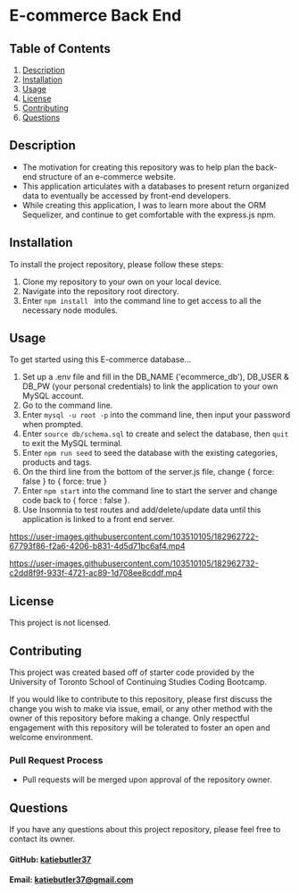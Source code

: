 # E-commerce Back End 

  ## Table of Contents
  1. [Description](#description)
  2. [Installation](#installation)
  3. [Usage](#usage)
  4. [License](#license)
  5. [Contributing](#contributing)
  6. [Questions](#questions)
   
## Description
- The motivation for creating this repository was to help plan the back-end structure of an e-commerce website. 
- This application articulates with a databases to present return organized data to eventually be accessed by front-end developers.
- While creating this application, I was to learn more about the ORM Sequelizer, and continue to get comfortable with the express.js npm.
   
## Installation
To install the project repository, please follow these steps:
1. Clone my repository to your own on your local device.
2. Navigate into the repository root directory.
3. Enter ```npm install ``` into the command line to get access to all the necessary node modules.

## Usage
To get started using this E-commerce database...
1. Set up a .env file and fill in the DB_NAME ('ecommerce_db'), DB_USER & DB_PW (your personal credentials) to link the application to your own MySQL account.
2. Go to the command line. 
3. Enter ```mysql -u root -p``` into the command line, then input your password when prompted.
4. Enter ```source db/schema.sql``` to create and select the database, then ```quit``` to exit the MySQL terminal.
5. Enter ```npm run seed``` to seed the database with the existing categories, products and tags.
6. On the third line from the bottom of the server.js file, change { force: false } to  { force: true }
7. Enter ```npm start``` into the command line to start the server and change code back to { force : false }.
8. Use Insomnia to test routes and add/delete/update data until this application is linked to a front end server.



https://user-images.githubusercontent.com/103510105/182962722-67793f86-f2a6-4206-b831-4d5d71bc6af4.mp4



https://user-images.githubusercontent.com/103510105/182962732-c2dd8f9f-933f-4721-ac89-1d708ee8cddf.mp4



## License
This project is not licensed.

## Contributing
This project was created based off of starter code provided by the University of Toronto School of Continuing Studies Coding Bootcamp. 

If you would like to contribute to this repository, please first discuss the change you wish to make via issue, email, or any other method with the owner of this repository before making a change. Only respectful engagement with this repository will be tolerated to foster an open and welcome environment.

  ### Pull Request Process
  - Pull requests will be merged upon approval of the repository owner.

## Questions
If you have any questions about this project repository, please feel free to contact its owner.
  #### GitHub: [katiebutler37](https://github.com/katiebutler37)
  #### Email: [katiebutler37@gmail.com](mailto:katiebutler37@gmail.com)

    
